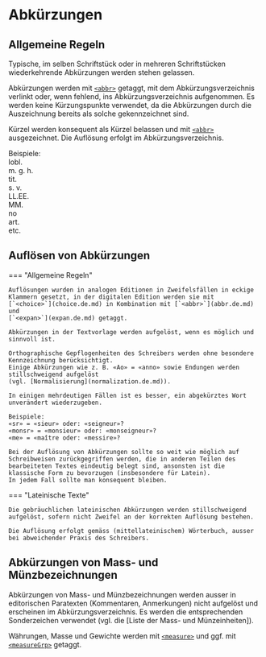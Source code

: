 # Abkürzungen

## Allgemeine Regeln

Typische, im selben Schriftstück oder in mehreren Schriftstücken 
wiederkehrende Abkürzungen werden stehen gelassen. 

Abkürzungen werden mit [`<abbr>`](abbr.de.md) getaggt, mit dem 
Abkürzungsverzeichnis verlinkt oder, wenn fehlend, ins Abkürzungsverzeichnis 
aufgenommen. 
Es werden keine Kürzungspunkte verwendet, da die Abkürzungen durch die 
Auszeichnung bereits als solche gekennzeichnet sind.

Kürzel werden konsequent als Kürzel belassen und mit 
[`<abbr>`](abbr.de.md) ausgezeichnet. 
Die Auflösung erfolgt im Abkürzungsverzeichnis.

Beispiele:  
lobl.  
m. g. h.  
tit.  
s. v.  
LL.EE.  
MM.  
no  
art.  
etc.

## Auflösen von Abkürzungen

=== "Allgemeine Regeln"

    Auflösungen wurden in analogen Editionen in Zweifelsfällen in eckige 
    Klammern gesetzt, in der digitalen Edition werden sie mit 
    [`<choice>`](choice.de.md) in Kombination mit [`<abbr>`](abbr.de.md) und 
    [`<expan>`](expan.de.md) getaggt.
    
    Abkürzungen in der Textvorlage werden aufgelöst, wenn es möglich und 
    sinnvoll ist. 

    Orthographische Gepflogenheiten des Schreibers werden ohne besondere 
    Kennzeichnung berücksichtigt. 
    Einige Abkürzungen wie z. B. «Ao» = «anno» sowie Endungen werden 
    stillschweigend aufgelöst 
    (vgl. [Normalisierung](normalization.de.md)).
    
    In einigen mehrdeutigen Fällen ist es besser, ein abgekürztes Wort 
    unverändert wiederzugeben.

    Beispiele:  
    «sr» = «sieur» oder: «seigneur»?  
    «monsr» = «monsieur» oder: «monseigneur»?  
    «me» = «maître oder: «messire»?

    Bei der Auflösung von Abkürzungen sollte so weit wie möglich auf
    Schreibweisen zurückgegriffen werden, die in anderen Teilen des
    bearbeiteten Textes eindeutig belegt sind, ansonsten ist die
    klassische Form zu bevorzugen (insbesondere für Latein).
    In jedem Fall sollte man konsequent bleiben.

=== "Lateinische Texte"

    Die gebräuchlichen lateinischen Abkürzungen werden stillschweigend
    aufgelöst, sofern nicht Zweifel an der korrekten Auflösung bestehen.

    Die Auflösung erfolgt gemäss (mittellateinischem) Wörterbuch, ausser
    bei abweichender Praxis des Schreibers.

## Abkürzungen von Mass- und Münzbezeichnungen

Abkürzungen von Mass- und Münzbezeichnungen werden ausser in editorischen
Paratexten (Kommentaren, Anmerkungen) nicht aufgelöst und erscheinen im 
Abkürzungsverzeichnis. 
Es werden die entsprechenden Sonderzeichen verwendet (vgl. die [Liste
der Mass- und Münzeinheiten]).

Währungen, Masse und Gewichte werden mit [`<measure>`](measure.de.md) und
ggf. mit [`<measureGrp>`](measureGrp.de.md) getaggt.
